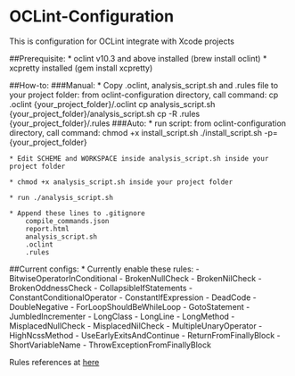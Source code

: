 # OCLint-Configuration
This is configuration for OCLint integrate with Xcode projects


##Prerequisite:
	* oclint v10.3 and above installed (brew install oclint)
	* xcpretty installed (gem install xcpretty)


##How-to:
	###Manual:
		* Copy .oclint, analysis_script.sh and .rules file to your project folder:
			from oclint-configuration directory, call command:
				cp .oclint {your_project_folder}/.oclint
				cp analysis_script.sh {your_project_folder}/analysis_script.sh
				cp -R .rules {your_project_folder}/.rules
	###Auto:
		* run script:
			from oclint-configuration directory, call command:
				chmod +x install_script.sh
				./install_script.sh -p={your_project_folder}

	* Edit SCHEME and WORKSPACE inside analysis_script.sh inside your project folder
	
	* chmod +x analysis_script.sh inside your project folder
	
	* run ./analysis_script.sh

	* Append these lines to .gitignore
		compile_commands.json
		report.html
		analysis_script.sh
		.oclint
		.rules


##Current configs:
	* Currently enable these rules:
		- BitwiseOperatorInConditional
		- BrokenNullCheck
		- BrokenNilCheck
		- BrokenOddnessCheck
		- CollapsibleIfStatements
		- ConstantConditionalOperator
		- ConstantIfExpression
		- DeadCode
		- DoubleNegative
		- ForLoopShouldBeWhileLoop
		- GotoStatement
		- JumbledIncrementer
		- LongClass
		- LongLine
		- LongMethod
		- MisplacedNullCheck
		- MisplacedNilCheck
		- MultipleUnaryOperator
		- HighNcssMethod
		- UseEarlyExitsAndContinue
		- ReturnFromFinallyBlock
		- ShortVariableName
		- ThrowExceptionFromFinallyBlock


Rules references at [here](https://docs.google.com/spreadsheets/d/1gRGWgNheQtx8B65bsXx4NZrkT-hjv0fhi0NGxYLKXTs/edit?usp=sharing)

